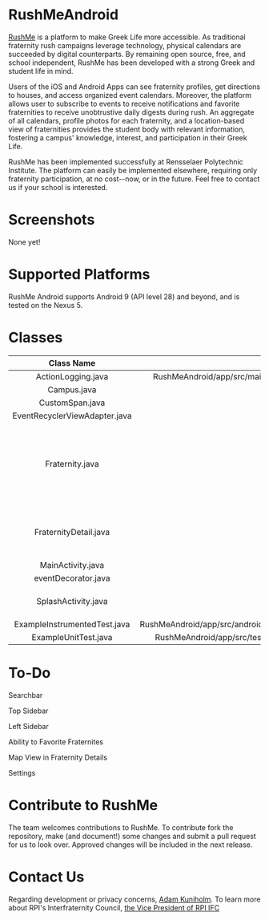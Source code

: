 # RushMeAndroid
[RushMe](https://github.com/RushMeTeam) is a platform to make Greek Life more accessible. As traditional fraternity rush campaigns leverage technology, physical calendars are succeeded by digital counterparts. By remaining open source, free, and school independent, RushMe has been developed with a strong Greek and student life in mind.

Users of the iOS and Android Apps can see fraternity profiles, get directions to houses, and access organized event calendars. Moreover, the platform allows user to subscribe to events to receive notifications and favorite fraternities to receive unobtrustive daily digests during rush. An aggregate of all calendars, profile photos for each fraternity, and a location-based view of fraternities provides the student body with relevant information, fostering a campus' knowledge, interest, and participation in their Greek Life.

RushMe has been implemented successfully at Rensselaer Polytechnic Institute. The platform can easily be implemented elsewhere, requiring only fraternity participation, at no cost--now, or in the future. Feel free to contact us if your school is interested.

# Screenshots
None yet!

# Supported Platforms
RushMe Android supports Android 9 (API level 28) and beyond, and is tested on the Nexus 5.

# Classes 
|Class Name|Path|Description|
|:-:|:-:|:-:|
|ActionLogging.java|RushMeAndroid/app/src/main/java/com/example/prests1/rushmeandroid/|   |
|Campus.java|   |   |
|CustomSpan.java|   |   |
|EventRecyclerViewAdapter.java|   |   |
|Fraternity.java|   |Creates Fraternity Object, Event Object, and other related functions.|
|FraternityDetail.java|   |Creates the page that lists fraternity details.|
|MainActivity.java|   |   |
|eventDecorator.java|   |   |
|SplashActivity.java|   |Creates the Splash Screen|
|ExampleInstrumentedTest.java|RushMeAndroid/app/src/androidTest/java/com/example/prests1/rushmeandroid/| |
|ExampleUnitTest.java|RushMeAndroid/app/src/test/java/com/example/prests1/rushmeandroid/| |

# To-Do
Searchbar

Top Sidebar

Left Sidebar

Ability to Favorite Fraternites

Map View in Fraternity Details

Settings

# Contribute to RushMe
The team welcomes contributions to RushMe. To contribute fork the repository, make (and document!) some changes and submit a pull request for us to look over. Approved changes will be included in the next release.

# Contact Us
Regarding development or privacy concerns, [Adam Kuniholm](kuniha@rpi.edu).
To learn more about RPI's Interfraternity Council, [the Vice President of RPI IFC](ifc.rpi.recruitment@gmail.com)

